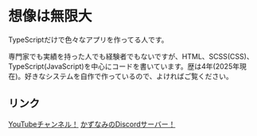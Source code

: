 # 想像は無限大
TypeScriptだけで色々なアプリを作ってる人です。

専門家でも実績を持った人でも経験者でもないですが、HTML、SCSS(CSS)、TypeScript(JavaScript)を中心にコードを書いています。歴は4年(2025年現在)。好きなシステムを自作で作っているので、よければご覧ください。

## リンク

[YouTubeチャンネル！](https://youtube.com/@azkazunami36)
[かずなみのDiscordサーバー！](https://discord.gg/WEJGnEMhJJ)
